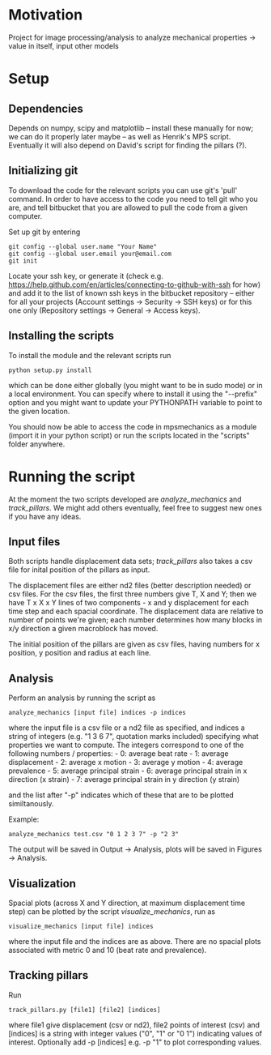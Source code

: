# Motivation

Project for image processing/analysis to analyze mechanical properties -> value in itself, input other models

# Setup

## Dependencies

Depends on numpy, scipy and matplotlib – install these manually for now; we can do it properly later maybe – as well as Henrik's MPS script. Eventually it will also depend on David's script for finding the pillars (?).

## Initializing git

To download the code for the relevant scripts you can use git's 'pull' command. In order to have access to the code you need to tell git who you are, and tell bitbucket that you are allowed to pull the code from a given computer.

Set up git by entering

    git config --global user.name "Your Name"
    git config --global user.email your@email.com
    git init

Locate your ssh key, or generate it (check e.g. https://help.github.com/en/articles/connecting-to-github-with-ssh for how) and add it to the list of known ssh keys in the bitbucket repository – either for all your projects (Account settings -> Security -> SSH keys) or for this one only (Repository settings -> General -> Access keys).

## Installing the scripts

To install the module and the relevant scripts run

    python setup.py install

which can be done either globally (you might want to be in sudo mode) or in a local environment. You can specify where to install it using the "--prefix" option and you might want to update your PYTHONPATH variable to point to the given location.

You should now be able to access the code in mpsmechanics as a module (import it in your python script) or run the scripts located in the "scripts" folder anywhere.

# Running the script

At the moment the two scripts developed are *analyze_mechanics* and *track_pillars*. We might add others eventually, feel free to suggest new ones if you have any ideas.

## Input files

Both scripts handle displacement data sets; *track_pillars* also takes a csv file for inital position of the pillars as input.

The displacement files are either nd2 files (better description needed) or csv files. For the csv files, the first three numbers give T, X and Y; then we have T x X x Y lines of two components - x and y displacement for each time step and each spacial coordinate. The displacement data are relative to number of points we're given; each number determines how many blocks in x/y direction a given macroblock has moved.

The initial position of the pillars are given as csv files, having numbers for x position, y position and radius at each line.

## Analysis

Perform an analysis by running the script as

    analyze_mechanics [input file] indices -p indices

where the input file is a csv file or a nd2 file as specified, and indices a string of integers (e.g. "1 3 6 7", quotation marks included) specifying what properties we want to compute. The integers correspond to one of the following numbers / properties:
    - 0: average beat rate
    - 1: average displacement
    - 2: average x motion
    - 3: average y motion
    - 4: average prevalence
    - 5: average principal strain
    - 6: average principal strain in x direction (x strain)
    - 7: average principal strain in y direction (y strain)

and the list after "-p" indicates which of these that are to be plotted similtanously.

Example:

    analyze_mechanics test.csv "0 1 2 3 7" -p "2 3"

The output will be saved in Output -> Analysis, plots will be saved in Figures -> Analysis.

## Visualization

Spacial plots (across X and Y direction, at maximum displacement time step) can be plotted by the script *visualize_mechanics*, run as

    visualize_mechanics [input file] indices

where the input file and the indices are as above. There are no spacial plots associated with metric 0 and 10 (beat rate and prevalence).

## Tracking pillars

Run

    track_pillars.py [file1] [file2] [indices]

where file1 give displacement (csv or nd2), file2 points of interest (csv) and [indices] is a
string with integer values ("0", "1" or "0 1") indicating values of interest. Optionally add
    -p [indices]
e.g.
    -p "1"
to plot corresponding values.
